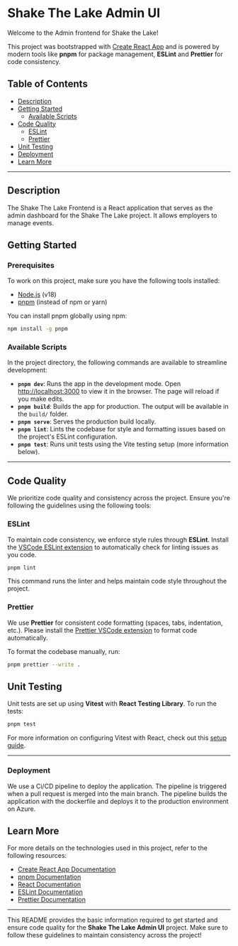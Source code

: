 
# Shake The Lake Admin UI
Welcome to the Admin frontend for Shake the Lake!

This project was bootstrapped with [Create React App](https://github.com/facebook/create-react-app) and is powered by modern tools like **pnpm** for package management, **ESLint** and **Prettier** for code consistency.

## Table of Contents
- [Description](#description)
- [Getting Started](#getting-started)
  - [Available Scripts](#available-scripts)
- [Code Quality](#code-quality)
  - [ESLint](#eslint)
  - [Prettier](#prettier)
- [Unit Testing](#unit-testing)
- [Deployment](#deployment)
- [Learn More](#learn-more)

---

## Description
The Shake The Lake Frontend is a React application that serves as the admin dashboard for the Shake The Lake project. It allows employers to manage events.

## Getting Started

### Prerequisites
To work on this project, make sure you have the following tools installed:
- [Node.js](https://nodejs.org/) (v18)
- [pnpm](https://pnpm.io/) (instead of npm or yarn)

You can install pnpm globally using npm:
```bash
npm install -g pnpm
```

### Available Scripts

In the project directory, the following commands are available to streamline development:

- **`pnpm dev`**: Runs the app in the development mode. Open [http://localhost:3000](http://localhost:3000) to view it in the browser. The page will reload if you make edits.  
- **`pnpm build`**: Builds the app for production. The output will be available in the `build/` folder.
- **`pnpm serve`**: Serves the production build locally.
- **`pnpm lint`**: Lints the codebase for style and formatting issues based on the project's ESLint configuration.
- **`pnpm test`**: Runs unit tests using the Vite testing setup (more information below).

---

## Code Quality

We prioritize code quality and consistency across the project. Ensure you're following the guidelines using the following tools:

### ESLint

To maintain code consistency, we enforce style rules through **ESLint**. Install the [VSCode ESLint extension](https://marketplace.visualstudio.com/items?itemName=dbaeumer.vscode-eslint) to automatically check for linting issues as you code.

```bash
pnpm lint
```
This command runs the linter and helps maintain code style throughout the project.

### Prettier

We use **Prettier** for consistent code formatting (spaces, tabs, indentation, etc.). Please install the [Prettier VSCode extension](https://marketplace.visualstudio.com/items?itemName=esbenp.prettier-vscode) to format code automatically.

To format the codebase manually, run:
```bash
pnpm prettier --write .
```


## Unit Testing

Unit tests are set up using **Vitest** with **React Testing Library**. To run the tests:
```bash
pnpm test
```

For more information on configuring Vitest with React, check out this [setup guide](https://victorbruce82.medium.com/vitest-with-react-testing-library-in-react-created-with-vite-3552f0a9a19a).

---

### Deployment
We use a Ci/CD pipeline to deploy the application. The pipeline is triggered when a pull request is merged into the main branch. The pipeline builds the application with the dockerfile and deploys it to the production environment on Azure.

## Learn More

For more details on the technologies used in this project, refer to the following resources:

- [Create React App Documentation](https://facebook.github.io/create-react-app/docs/getting-started)
- [pnpm Documentation](https://pnpm.io/)
- [React Documentation](https://reactjs.org/)
- [ESLint Documentation](https://eslint.org/)
- [Prettier Documentation](https://prettier.io/)

---

This README provides the basic information required to get started and ensure code quality for the **Shake The Lake Admin UI** project. Make sure to follow these guidelines to maintain consistency across the project!
